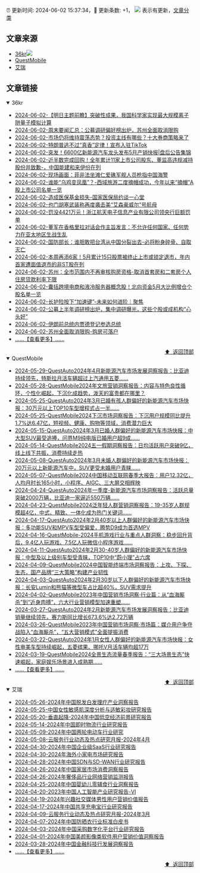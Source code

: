 ##

:alarm_clock: 更新时间: 2024-06-02 15:37:34，:rocket: 更新条数: +1， ![](/assets/dot.png) 表示有更新，[文章分类](/TAGS.md)

## 文章来源

- [36kr](#36kr)![](/assets/dot.png)   
- [QuestMobile](#questmobile)  
- [艾瑞](#艾瑞)  

## 文章链接

<details open>
<summary id="36kr">
 36kr
</summary>


- [2024-06-02-【明日主题前瞻】突破性成果，我国科学家实现最大规模离子阱量子模拟计算](https://www.cls.cn/detail/1692015)  
- [2024-06-02-周末要闻汇总：公募调研偏好榜出炉，苏州全面取消限购](https://www.cls.cn/detail/1693001)  
- [2024-06-02-市场仍将维持震荡态势？投资主线有哪些？十大券商策略来了](https://www.cls.cn/detail/1692985)  
- [2024-06-02-特朗普逃不过“真香”定律！宣布入驻TikTok](https://www.cls.cn/detail/1692986)  
- [2024-06-02-突发！6600亿新能源汽车龙头发布5月产销快报|盘后公告集锦](https://www.cls.cn/detail/1692961)  
- [2024-06-02-近半数完成回购！全年累计11家上市公司股东、董监高违规减持股份并致歉-，中国能建和来伊份在列](https://www.cls.cn/detail/1692831)  
- [2024-06-02-现场画面：菲非法坐滩仁爱礁军舰人员枪指中国海警](https://www.cls.cn/detail/1681155)  
- [2024-06-02-谁能“乌鸡变凤凰”？-西域旅游二度摘帽成功，今年以来“摘帽”A股上市公司名单一览](https://www.cls.cn/detail/1692789)  
- [2024-06-02-造成医保基金损失-国家医保局约谈一心堂](https://www.cls.cn/detail/1689284)  
- [2024-06-02-也门胡塞武装称再度袭击美“艾森豪威尔”号航母](https://www.cls.cn/detail/1689288)  
- [2024-06-02-罚没4421万元！浙江航天电子信息产业有限公司领央行巨额罚单](https://www.cls.cn/detail/1689299)  
- [2024-06-02-董军在香格里拉对话会作主旨发言：不允许任何国家、任何势力在亚太地区生战生乱](https://www.cls.cn/detail/1689295)  
- [2024-06-02-国防部长：谁胆敢把台湾从中国分裂出去-必将粉身碎骨、自取灭亡](https://www.cls.cn/detail/1689269)  
- [2024-06-02-本周再添6家！5月累计15只股票被终止上市或锁定退市，年内首家遭面值退市的非ST股在列](https://www.cls.cn/detail/1692824)  
- [2024-06-02-苏州：全市范围内不再审核购房资格-取消首套房和二套房个人住房贷款利率下限](https://www.cls.cn/detail/1692869)  
- [2024-06-02-囊括跨境电商和液冷服务器概念股！北向资金5月大比例增仓个股名单一览](https://www.cls.cn/detail/1692658)  
- [2024-06-02-长护险按下“加速键”-未来如何进阶｜聚焦](https://www.cls.cn/detail/1692854)  
- [2024-06-02-公募上半年调研榜出炉，集中调研曝光，这些个股或成机构“心头好”](https://www.cls.cn/detail/1692870)  
- [2024-06-02-伊朗前总统内贾德登记参选总统](https://www.cls.cn/detail/1692948)  
- [2024-06-02-苏州全面取消限购-购房可落户](https://www.cls.cn/detail/1692956)  
- [......【查看更多】......](/details/36kr.md)

<div align="right"><a href="#文章来源">⬆ &nbsp;返回顶部</a></div>
</details>

<details open>
<summary id="questmobile">
 QuestMobile
</summary>


- [2024-05-29-QuestAuto2024年4月新能源汽车市场发展洞察报告：比亚迪持续领先，特斯拉月活车辆超过上汽通用五菱……](https://www.questmobile.com.cn/research/report/1795710739186552833)  
- [2024-05-28-QuestMobile2024年文旅营销洞察报告：内容与特色良性循环，个性化崛起，下沉化成趋势，泼天的富贵都在哪里？](https://www.questmobile.com.cn/research/report/1795298854536581121)  
- [2024-05-25-QuestAuto2024年3月已婚有孩人群偏好的新能源汽车市场快报：30万元以上TOP10车型增程式占一半……](https://www.questmobile.com.cn/research/report/1793118154798501889)  
- [2024-05-25-QuestMobile2024下沉市场洞察报告：下沉用户规模同比提升1.7%达6.47亿，短视频、健康、购物等领域，消费潜力巨大](https://www.questmobile.com.cn/research/report/1792752741040361473)  
- [2024-05-15-QuestAuto2024年3月已婚人群偏好的新能源汽车市场快报：中大型SUV最受追捧，问界M9纯电版已婚用户超9成……](https://www.questmobile.com.cn/research/report/1790579119349665794)  
- [2024-05-14-QuestMobile2024五一假期洞察报告：日均活跃用户突破9亿，线上线下共振，消费持续走热](https://www.questmobile.com.cn/research/report/1790228130935443458)  
- [2024-05-08-QuestAuto2024年3月未婚人群偏好的新能源汽车市场快报：20万元以上新能源汽车中，SUV更受未婚用户青睐……](https://www.questmobile.com.cn/research/report/1788046374660575234)  
- [2024-05-07-QuestMobile2024中国移动互联网春季大报告：用户12.32亿，人均月时长165小时，小程序、AIGC、三大屏交相辉映](https://www.questmobile.com.cn/research/report/1787753953225707522)  
- [2024-04-24-QuestAuto2024年一季度-新能源汽车市场洞察报告：活跃总量突破2000万辆，比亚迪一家逼近550万辆……](https://www.questmobile.com.cn/research/report/1783019218175889410)  
- [2024-04-23-QuestMobile2024泛年轻人群营销洞察报告：19-35岁人群规模超4亿，中式、精致、一体化成为热门关键词……](https://www.questmobile.com.cn/research/report/1782620308592758786)  
- [2024-04-17-QuestAuto2024年2月40岁以上人群偏好的新能源汽车市场快报：多功能SUV和MPV车型受偏爱，腾势D9成为首选MPV](https://www.questmobile.com.cn/research/report/1780445368787505153)  
- [2024-04-16-QuestMobile-2024手机游戏行业与重点人群洞察：稳步回升背后，9.4亿人玩游戏、7.5亿人玩微信小程序游戏……](https://www.questmobile.com.cn/research/report/1780065254895620098)  
- [2024-04-11-QuestAuto2024年2月30-40岁人群偏好的新能源汽车市场快报：中型及以上级别车型受青睐，TOP10中“蔚小理”占六席](https://www.questmobile.com.cn/research/report/1777892683022438401)  
- [2024-04-09-QuestMobile2024中国智能终端市场洞察报告：上攻、下探、生态，国产品牌“三大策略”构建产业韧性](https://www.questmobile.com.cn/research/report/1777615186250797058)  
- [2024-04-03-QuestAuto2024年2月30岁以下人群偏好的新能源汽车市场快报：长安Lumin和熊猫等微型车占比超40%，SUV需求提升](https://www.questmobile.com.cn/research/report/1775374002686103553)  
- [2024-04-02-QuestMobile2023年中国营销市场洞察·行业篇：从“血海厮杀”到“近身肉搏”，六大行业营销模型加速重塑……](https://www.questmobile.com.cn/research/report/1775049371471155202)  
- [2024-03-27-QuestAuto2024年2月新能源汽车市场发展洞察报告：比亚迪销量继续领先，赛力斯同比增长673.6%达2.72万辆](https://www.questmobile.com.cn/research/report/1772825211764314114)  
- [2024-03-26-QuestMobile2023年中国营销市场洞察·市场篇：媒介用户争夺战陷入“血海厮杀”，“五大营销模式”全面提振消费](https://www.questmobile.com.cn/research/report/1772514049344507906)  
- [2024-03-22-QuestAuto2024年1月女性人群偏好的新能源汽车市场快报：女性审美车型持续崛起，五菱缤果、哪吒V月活车辆均超17万](https://www.questmobile.com.cn/research/report/1770276204735205378)  
- [2024-03-19-QuestMobile2024全景生态流量春季报告：“三大场景生态”快速崛起，家庭娱乐场景进入成熟期……](https://www.questmobile.com.cn/research/report/1769998634198339585)  
- [......【查看更多】......](/details/QuestMobile.md)

<div align="right"><a href="#文章来源">⬆ &nbsp;返回顶部</a></div>
</details>

<details open>
<summary id="艾瑞">
 艾瑞
</summary>


- [2024-05-26-2024年中国脱发白发理疗产业洞察报告](https://report.iresearch.cn/report/202405/4349.shtml)  
- [2024-05-25-中国女性敏感肌深度分析与适敏彩妆研究报告](https://report.iresearch.cn/report/202405/4348.shtml)  
- [2024-05-20-垂直起降-2024年中国低空经济前景研究报告](https://report.iresearch.cn/report/202405/4347.shtml)  
- [2024-05-14-2024年中国即时物流行业研究报告](https://report.iresearch.cn/report/202405/4346.shtml)  
- [2024-05-09-2024年中国两轮电动车行业研究](https://report.iresearch.cn/report/202405/4345.shtml)  
- [2024-05-08-云服务行业动态及热点研究月报-2024年4月](https://report.iresearch.cn/report/202405/4344.shtml)  
- [2024-04-30-2024年中国企业级SaaS行业研究报告](https://report.iresearch.cn/report/202404/4342.shtml)  
- [2024-04-30-2024年海外小家电市场研究报告](https://report.iresearch.cn/report/202404/4343.shtml)  
- [2024-04-28-2024年中国SDN与SD-WAN行业研究报告](https://report.iresearch.cn/report/202404/4341.shtml)  
- [2024-04-26-2024年中国家居市场消费洞察报告](https://report.iresearch.cn/report/202404/4339.shtml)  
- [2024-04-26-2024年奢侈品行业网络营销监测报告](https://report.iresearch.cn/report/202404/4340.shtml)  
- [2024-04-25-2024年中国婴幼儿零辅食行业洞察报告](https://report.iresearch.cn/report/202404/4338.shtml)  
- [2024-04-20-2023年中国人工智能产业研究报告-VI](https://report.iresearch.cn/report/202404/4336.shtml)  
- [2024-04-19-2024年兴趣社交媒体男性用户营销价值报告](https://report.iresearch.cn/report/202404/4337.shtml)  
- [2024-04-17-2024年中国共享充电宝行业研究报告](https://report.iresearch.cn/report/202404/4335.shtml)  
- [2024-04-09-云服务行业动态及热点研究月报-2024年3月](https://report.iresearch.cn/report/202404/4334.shtml)  
- [2024-04-07-2024年中国防晒衣行业标准白皮书](https://report.iresearch.cn/report/202404/4333.shtml)  
- [2024-04-03-2024年中国采购数字化平台行业研究报告](https://report.iresearch.cn/report/202404/4332.shtml)  
- [2024-04-01-2024年中国美颜影像类软件用户营销价值洞察报告](https://report.iresearch.cn/report/202404/4331.shtml)  
- [2024-03-28-2024年中国金融科技行发展洞察报告](https://report.iresearch.cn/report/202403/4330.shtml)  
- [......【查看更多】......](/details/艾瑞.md)

<div align="right"><a href="#文章来源">⬆ &nbsp;返回顶部</a></div>
</details>
